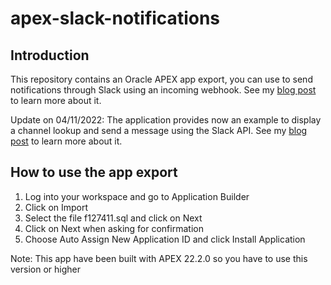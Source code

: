 # apex-slack-notifications
## Introduction
This repository contains an Oracle APEX app export, you can use to send notifications through Slack using an incoming webhook. See my [blog post](https://lmoreaux.hashnode.dev/apex-slack-notifications-part-1) to learn more about it.

Update on 04/11/2022:
The application provides now an example to display a channel lookup and send a message using the Slack API. See my [blog post](https://lmoreaux.hashnode.dev/apex-slack-notifications-part-2) to learn more about it.

## How to use the app export
1. Log into your workspace and go to Application Builder
2. Click on Import
3. Select the file f127411.sql and click on Next
4. Click on Next when asking for confirmation
5. Choose Auto Assign New Application ID and click Install Application

Note: This app have been built with APEX 22.2.0 so you have to use this version or higher